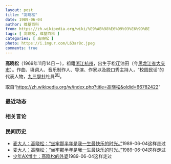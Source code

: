 ```yaml
---
layout: post
title: "高晓松"
date: 1989-06-04
author: 维基百科
from: https://zh.wikipedia.org/wiki/%E9%AB%98%E6%99%93%E6%9D%BE
tags: [ 高晓松, 维基百科 ]
categories: [ 高晓松 ]
photo: https://i.imgur.com/L63ar8c.jpeg
comments: true
---
```

<div class="mw-parser-output">

<p><b>高晓松</b>（1969年11月14日<span class="useeditintro" title="Template:BLP editintro">－</span>），祖籍<a href="/wiki/%E6%B5%99%E6%B1%9F" class="mw-redirect" title="浙江">浙江</a><a href="/wiki/%E6%9D%AD%E5%B7%9E" class="mw-redirect" title="杭州">杭州</a>，出生于松辽油田（今<a href="/wiki/%E9%BB%91%E9%BE%99%E6%B1%9F%E7%9C%81" title="黑龙江省">黑龙江省</a><a href="/wiki/%E5%A4%A7%E5%BA%86%E5%B8%82" title="大庆市">大庆市</a>）。作曲、填词人、音乐制作人、导演、作家以及脱口秀主持人，“校园民谣”的代表人物，<a href="/wiki/%E4%B9%9D%E4%B8%89%E5%AD%B8%E7%A4%BE" class="mw-redirect" title="九三學社">九三學社</a>社員<sup id="cite_ref-九三学社_8-0" class="reference"><a href="#cite_note-九三学社-8">[8]</a></sup>。
</p>
</div><noscript><img src="//zh.wikipedia.org/wiki/Special:CentralAutoLogin/start?type=1x1" alt="" title="" width="1" height="1" style="border: none; position: absolute;"></noscript>
<div class="printfooter">取自“<a dir="ltr" href="https://zh.wikipedia.org/w/index.php?title=高晓松&amp;oldid=66782422">https://zh.wikipedia.org/w/index.php?title=高晓松&amp;oldid=66782422</a>”</div><div id="recent-news"><h3>最近动态</h3><ul></ul></div><div id="open-opinion"><h3>相关言论</h3><ul></ul></div><div id="mjls-record"><h3>民间历史</h3><ul><li><a href="https://nodebe4.github.io/mjlsh/1989-06-04/%E9%BA%A6%E5%A4%A7%E4%BA%BA-%E9%AB%98%E6%99%93%E6%9D%BE-%E5%9D%90%E7%89%A2%E9%82%A3%E5%8D%8A%E5%B9%B4%E6%98%AF%E6%88%91%E4%B8%80%E7%94%9F%E6%9C%80%E5%BF%AB%E4%B9%90%E7%9A%84%E6%97%B6%E5%85%89/" title="麦大人">麦大人：高晓松：“坐牢那半年是我一生最快乐的时光。”</a><time>1989-06-04</time><a class="tag">这样走过</a></li>
<li><a href="https://nodebe4.github.io/mjlsh/1989-06-04/%E5%B7%AB%E9%B8%BF-%E4%B8%8D%E6%9C%9F%E8%80%8C%E9%81%87-%E5%AF%B9%E4%B9%A6%E7%9A%84%E8%AE%B0%E5%BF%86%E4%B8%8E%E8%AE%B0%E5%BF%86%E4%B8%AD%E7%9A%84%E8%AF%BB%E4%B9%A6/" title="麦大人">麦大人：高晓松：“坐牢那半年是我一生最快乐的时光。”</a><time>1989-06-04</time><a class="tag">这样走过</a></li>
<li><a href="https://nodebe4.github.io/mjlsh/1989-06-04/%E5%B0%91%E5%B9%B4AX%E5%8D%9A%E5%A3%AB-%E9%AB%98%E6%99%93%E6%9D%BE%E7%9A%84%E5%A4%96%E5%A9%86/" title="少年AX博士">少年AX博士：高晓松的外婆</a><time>1989-06-04</time><a class="tag">这样走过</a></li>
</ul></div>